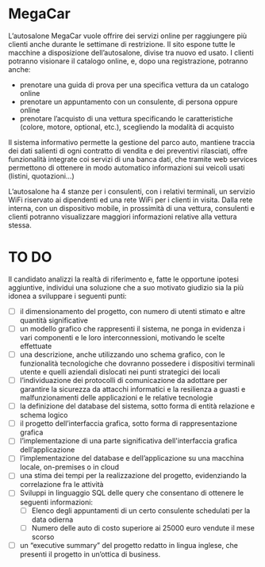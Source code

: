 # MegaCar
L’autosalone MegaCar vuole offrire dei servizi online per raggiungere più clienti anche durante le settimane di restrizione. Il sito espone tutte le macchine a disposizione dell’autosalone, divise tra nuovo ed usato. I clienti potranno visionare il catalogo online, e, dopo una registrazione, potranno anche:
-	prenotare una guida di prova per una specifica vettura da un catalogo online
-	prenotare un appuntamento con un consulente, di persona oppure online
-	prenotare l’acquisto di una vettura specificando le caratteristiche (colore, motore, optional, etc.), scegliendo la modalità di acquisto

Il sistema informativo permette la gestione del parco auto, mantiene traccia dei dati salienti di ogni contratto di vendita e dei preventivi rilasciati, offre funzionalità integrate coi servizi di una banca dati, che tramite web services permettono di ottenere in modo automatico informazioni sui veicoli usati (listini, quotazioni…)

L’autosalone ha 4 stanze per i consulenti, con i relativi terminali, un servizio WiFi riservato ai dipendenti ed una rete WiFi per i clienti in visita. Dalla rete interna, con un dispositivo mobile, in prossimità di una vettura, consulenti e clienti potranno visualizzare maggiori informazioni relative alla vettura stessa. 

# TO DO
Il candidato analizzi la realtà di riferimento e, fatte le opportune ipotesi aggiuntive, individui una soluzione che a suo motivato giudizio sia la più idonea a sviluppare i seguenti punti:
- [ ] il dimensionamento del progetto, con numero di utenti stimato e altre quantità significative
- [ ] un modello grafico che rappresenti il sistema, ne ponga in evidenza i vari componenti e le loro interconnessioni, motivando le scelte effettuate
- [ ]	una descrizione, anche utilizzando uno schema grafico, con le funzionalità tecnologiche che dovranno possedere i dispositivi terminali utente e quelli aziendali dislocati nei punti strategici dei locali
- [ ]	l’individuazione dei protocolli di comunicazione da adottare per garantire la sicurezza da attacchi informatici e la resilienza a guasti e malfunzionamenti delle applicazioni e le relative tecnologie
- [ ]	la definizione del database del sistema, sotto forma di entità relazione e schema logico 
- [ ]	il progetto dell’interfaccia grafica, sotto forma di rappresentazione grafica
- [ ]	l’implementazione di una parte significativa dell'interfaccia grafica dell’applicazione
- [ ]	l’implementazione del database e dell’applicazione su una macchina locale, on-premises o in cloud
- [ ]	una stima dei tempi per la realizzazione del progetto, evidenziando la correlazione fra le attività
- [ ]	Sviluppi in linguaggio SQL delle query che consentano di ottenere le seguenti informazioni:
    - [ ]	Elenco degli appuntamenti di un certo consulente schedulati per la data odierna
    - [ ]	Numero delle auto di costo superiore ai 25000 euro vendute il mese scorso
- [ ]	un “executive summary” del progetto redatto in lingua inglese, che presenti il progetto in un’ottica di business. 
